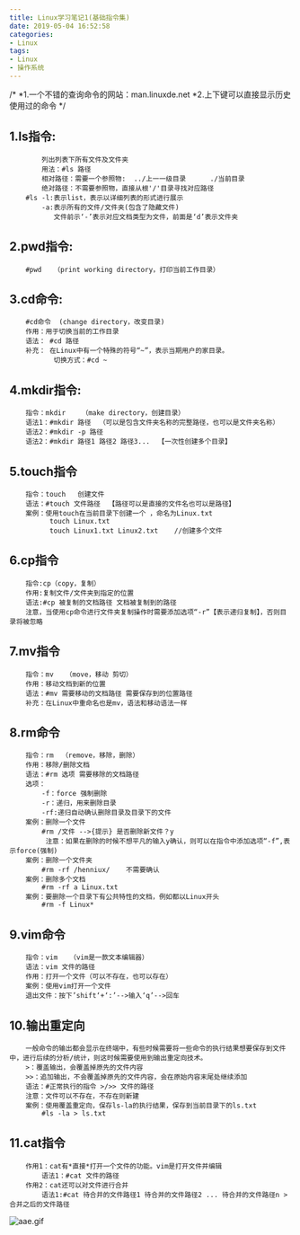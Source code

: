 ```yaml
---
title: Linux学习笔记1(基础指令集)
date: 2019-05-04 16:52:58
categories:
- Linux
tags:
- Linux
- 操作系统
---
```

/*
*1.一个不错的查询命令的网站：man.linuxde.net
*2.上下键可以直接显示历史使用过的命令
*/

## 1.ls指令:
```
        列出列表下所有文件及文件夹  
        用法：#ls 路径
        相对路径：需要一个参照物:  ../上一一级目录      ./当前目录
        绝对路径：不需要参照物，直接从根'/'目录寻找对应路径
    #ls -l:表示list，表示以详细列表的形式进行展示 
	    -a:表示所有的文件/文件夹(包含了隐藏文件)
		   文件前示‘-’表示对应文档类型为文件，前面是‘d’表示文件夹
```
## 2.pwd指令:
``` Linux
    #pwd   （print working directory，打印当前工作目录）
```
## 3.cd命令:
```
    #cd命令  (change directory，改变目录)
	作用：用于切换当前的工作目录
	语法： #cd 路径
	补充： 在Linux中有一个特殊的符号“~”，表示当期用户的家目录。
	       切换方式：#cd ~
```
## 4.mkdir指令:
```
    指令：mkdir    （make directory，创建目录）
	语法1：#mkdir 路径  （可以是包含文件夹名称的完整路径，也可以是文件夹名称）
	语法2：#mkdir -p 路径
	语法2：#mkdir 路径1 路径2 路径3...  【一次性创建多个目录】 
```
## 5.touch指令
```
    指令：touch   创建文件
	语法：#touch 文件路径  【路径可以是直接的文件名也可以是路径】
	案例：使用touch在当前目录下创建一个 ，命名为Linux.txt   
	      touch Linux.txt
		  touch Linux1.txt Linux2.txt    //创建多个文件
```
## 6.cp指令
```
    指令:cp（copy，复制）
	作用:复制文件/文件夹到指定的位置
	语法:#cp 被复制的文档路径 文档被复制到的路径
	注意，当使用cp命令进行文件夹复制操作时需要添加选项“-r”【表示递归复制】，否则目录将被忽略
```
## 7.mv指令
```
    指令：mv   （move，移动 剪切）
	作用：移动文档到新的位置
	语法：#mv 需要移动的文档路径 需要保存到的位置路径
	补充：在Linux中重命名也是mv，语法和移动语法一样
```
## 8.rm命令
```
    指令：rm  （remove，移除，删除）
	作用：移除/删除文档
	语法：#rm 选项 需要移除的文档路径
	选项：
	    -f：force 强制删除
		-r：递归，用来删除目录  
		-rf:递归自动确认删除目录及目录下的文件
	案例：删除一个文件
        #rm /文件 -->{提示} 是否删除新文件？y
		 注意：如果在删除的时候不想平凡的输入y确认，则可以在指令中添加选项“-f”,表示force(强制)
    案例：删除一个文件夹
	    #rm -rf /henniux/    不需要确认
    案例：删除多个文档	
	    #rm -rf a Linux.txt
	案例：要删除一个目录下有公共特性的文档，例如都以Linux开头
	    #rm -f Linux*
```
## 9.vim命令
```
    指令：vim   （vim是一款文本编辑器）
	语法：vim 文件的路径
	作用：打开一个文件（可以不存在，也可以存在）
	案例：使用vim打开一个文件 
	退出文件：按下’shift‘+‘:’-->输入‘q’-->回车
```
## 10.输出重定向
```
    一般命令的输出都会显示在终端中，有些时候需要将一些命令的执行结果想要保存到文件中，进行后续的分析/统计，则这时候需要使用到输出重定向技术。
	>：覆盖输出，会覆盖掉原先的文件内容
	>>：追加输出，不会覆盖掉原先的文件内容，会在原始内容末尾处继续添加
	语法：#正常执行的指令 >/>> 文件的路径
	注意：文件可以不存在，不存在则新建
	案例：使用覆盖重定向，保存ls-la的执行结果，保存到当前目录下的ls.txt
	    #ls -la > ls.txt
```
## 11.cat指令
```
    作用1：cat有*直接*打开一个文件的功能。vim是打开文件并编辑
	    语法1：#cat 文件的路径
	作用2：cat还可以对文件进行合并
	    语法1:#cat 待合并的文件路径1 待合并的文件路径2 ... 待合并的文件路径n > 合并之后的文件路径
```
![aae.gif](https://upload-images.jianshu.io/upload_images/13687958-37d2873d36268b33.gif?imageMogr2/auto-orient/strip)